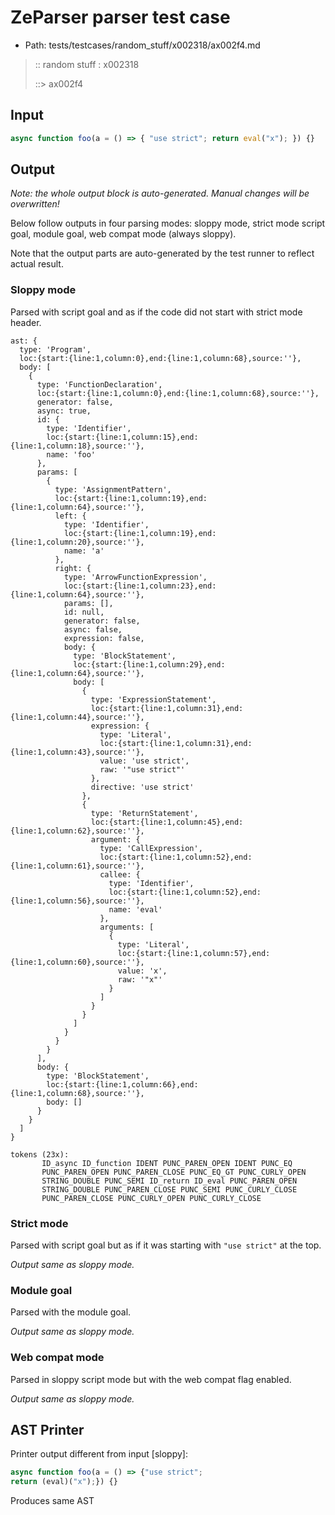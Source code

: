 # ZeParser parser test case

- Path: tests/testcases/random_stuff/x002318/ax002f4.md

> :: random stuff : x002318
>
> ::> ax002f4

## Input

`````js
async function foo(a = () => { "use strict"; return eval("x"); }) {}
`````

## Output

_Note: the whole output block is auto-generated. Manual changes will be overwritten!_

Below follow outputs in four parsing modes: sloppy mode, strict mode script goal, module goal, web compat mode (always sloppy).

Note that the output parts are auto-generated by the test runner to reflect actual result.

### Sloppy mode

Parsed with script goal and as if the code did not start with strict mode header.

`````
ast: {
  type: 'Program',
  loc:{start:{line:1,column:0},end:{line:1,column:68},source:''},
  body: [
    {
      type: 'FunctionDeclaration',
      loc:{start:{line:1,column:0},end:{line:1,column:68},source:''},
      generator: false,
      async: true,
      id: {
        type: 'Identifier',
        loc:{start:{line:1,column:15},end:{line:1,column:18},source:''},
        name: 'foo'
      },
      params: [
        {
          type: 'AssignmentPattern',
          loc:{start:{line:1,column:19},end:{line:1,column:64},source:''},
          left: {
            type: 'Identifier',
            loc:{start:{line:1,column:19},end:{line:1,column:20},source:''},
            name: 'a'
          },
          right: {
            type: 'ArrowFunctionExpression',
            loc:{start:{line:1,column:23},end:{line:1,column:64},source:''},
            params: [],
            id: null,
            generator: false,
            async: false,
            expression: false,
            body: {
              type: 'BlockStatement',
              loc:{start:{line:1,column:29},end:{line:1,column:64},source:''},
              body: [
                {
                  type: 'ExpressionStatement',
                  loc:{start:{line:1,column:31},end:{line:1,column:44},source:''},
                  expression: {
                    type: 'Literal',
                    loc:{start:{line:1,column:31},end:{line:1,column:43},source:''},
                    value: 'use strict',
                    raw: '"use strict"'
                  },
                  directive: 'use strict'
                },
                {
                  type: 'ReturnStatement',
                  loc:{start:{line:1,column:45},end:{line:1,column:62},source:''},
                  argument: {
                    type: 'CallExpression',
                    loc:{start:{line:1,column:52},end:{line:1,column:61},source:''},
                    callee: {
                      type: 'Identifier',
                      loc:{start:{line:1,column:52},end:{line:1,column:56},source:''},
                      name: 'eval'
                    },
                    arguments: [
                      {
                        type: 'Literal',
                        loc:{start:{line:1,column:57},end:{line:1,column:60},source:''},
                        value: 'x',
                        raw: '"x"'
                      }
                    ]
                  }
                }
              ]
            }
          }
        }
      ],
      body: {
        type: 'BlockStatement',
        loc:{start:{line:1,column:66},end:{line:1,column:68},source:''},
        body: []
      }
    }
  ]
}

tokens (23x):
       ID_async ID_function IDENT PUNC_PAREN_OPEN IDENT PUNC_EQ
       PUNC_PAREN_OPEN PUNC_PAREN_CLOSE PUNC_EQ_GT PUNC_CURLY_OPEN
       STRING_DOUBLE PUNC_SEMI ID_return ID_eval PUNC_PAREN_OPEN
       STRING_DOUBLE PUNC_PAREN_CLOSE PUNC_SEMI PUNC_CURLY_CLOSE
       PUNC_PAREN_CLOSE PUNC_CURLY_OPEN PUNC_CURLY_CLOSE
`````

### Strict mode

Parsed with script goal but as if it was starting with `"use strict"` at the top.

_Output same as sloppy mode._

### Module goal

Parsed with the module goal.

_Output same as sloppy mode._

### Web compat mode

Parsed in sloppy script mode but with the web compat flag enabled.

_Output same as sloppy mode._

## AST Printer

Printer output different from input [sloppy]:

````js
async function foo(a = () => {"use strict";
return (eval)("x");}) {}
````

Produces same AST
